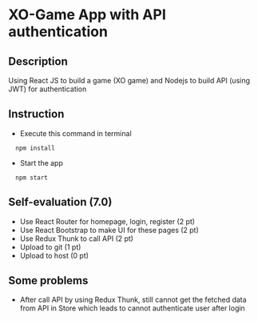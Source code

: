 # XO-Game App with API authentication
## Description
Using React JS to build a game (XO game) and Nodejs to build API (using JWT) for authentication
## Instruction
* Execute this command in terminal
```
  npm install
```
* Start the app
```
  npm start
```
## Self-evaluation (7.0)
* Use React Router for homepage, login, register (2 pt)
* Use React Bootstrap to make UI for these pages (2 pt)
* Use Redux Thunk to call API (2 pt)
* Upload to git (1 pt)
* Upload to host (0 pt)
## Some problems
* After call API by using Redux Thunk, still cannot get the fetched data from API in Store which leads to cannot authenticate user after login